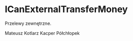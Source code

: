 ICanExternalTransferMoney
===================

Przelewy zewnętrzne.

Mateusz Kotlarz
Kacper Półchłopek
